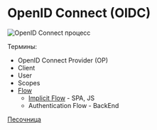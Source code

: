 # OpenID Connect (OIDC)

![OpenID Сonnect процесс](https://habrastorage.org/r/w1560/getpro/habr/post_images/c13/afc/ee5/c13afcee5226ddb135df9836d3321b17.png)

Термины:
- OpenID Connect Provider (OP)
- Client
- User
- Scopes
- [Flow](https://habr.com/ru/company/nixys/blog/566910/)
	- [Implicit Flow](https://learn.microsoft.com/en-us/windows-server/identity/ad-fs/overview/ad-fs-openid-connect-oauth-flows-scenarios) - SPA, JS
	- Authentication Flow - BackEnd

[Песочница](https://openidconnect.net/)
